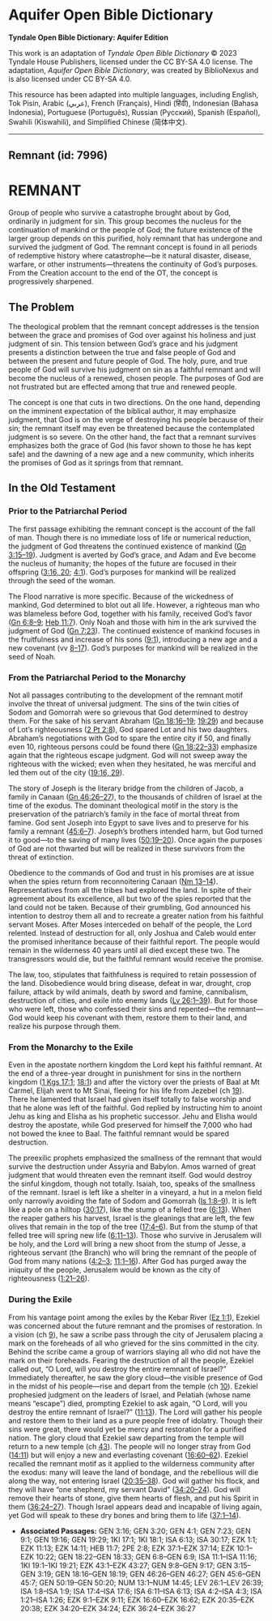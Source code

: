 # Aquifer Open Bible Dictionary

**Tyndale Open Bible Dictionary: Aquifer Edition**

This work is an adaptation of *Tyndale Open Bible Dictionary* © 2023 Tyndale House Publishers, licensed under the CC BY\-SA 4\.0 license. The adaptation, *Aquifer Open Bible Dictionary*, was created by BiblioNexus and is also licensed under CC BY\-SA 4\.0\.

This resource has been adapted into multiple languages, including English, Tok Pisin, Arabic (عربي), French (Français), Hindi (हिंदी), Indonesian (Bahasa Indonesia), Portuguese (Português), Russian (Русский), Spanish (Español), Swahili (Kiswahili), and Simplified Chinese (简体中文).



--------------------------------

## Remnant (id: 7996)

REMNANT
=======

Group of people who survive a catastrophe brought about by God, ordinarily in judgment for sin. This group becomes the nucleus for the continuation of mankind or the people of God; the future existence of the larger group depends on this purified, holy remnant that has undergone and survived the judgment of God. The remnant concept is found in all periods of redemptive history where catastrophe—be it natural disaster, disease, warfare, or other instruments—threatens the continuity of God’s purposes. From the Creation account to the end of the OT, the concept is progressively sharpened.

The Problem
-----------

The theological problem that the remnant concept addresses is the tension between the grace and promises of God over against his holiness and just judgment of sin. This tension between God’s grace and his judgment presents a distinction between the true and false people of God and between the present and future people of God. The holy, pure, and true people of God will survive his judgment on sin as a faithful remnant and will become the nucleus of a renewed, chosen people. The purposes of God are not frustrated but are effected among that true and renewed people.

The concept is one that cuts in two directions. On the one hand, depending on the imminent expectation of the biblical author, it may emphasize judgment, that God is on the verge of destroying his people because of their sin; the remnant itself may even be threatened because the contemplated judgment is so severe. On the other hand, the fact that a remnant survives emphasizes both the grace of God (his favor shown to those he has kept safe) and the dawning of a new age and a new community, which inherits the promises of God as it springs from that remnant.

In the Old Testament
--------------------

### Prior to the Patriarchal Period

The first passage exhibiting the remnant concept is the account of the fall of man. Though there is no immediate loss of life or numerical reduction, the judgment of God threatens the continued existence of mankind ([Gn 3:15–19](https://ref.ly/Gen3:15-Gen3:19)). Judgment is averted by God’s grace, and Adam and Eve become the nucleus of humanity; the hopes of the future are focused in their offspring ([3:16, 20](https://ref.ly/Gen3:16,Gen3:20); [4:1](https://ref.ly/Gen4:1)). God’s purposes for mankind will be realized through the seed of the woman.

The Flood narrative is more specific. Because of the wickedness of mankind, God determined to blot out all life. However, a righteous man who was blameless before God, together with his family, received God’s favor ([Gn 6:8–9](https://ref.ly/Gen6:8-Gen6:9); [Heb 11:7](https://ref.ly/Heb11:7)). Only Noah and those with him in the ark survived the judgment of God ([Gn 7:23](https://ref.ly/Gen7:23)). The continued existence of mankind focuses in the fruitfulness and increase of his sons ([9:1](https://ref.ly/Gen9:1)), introducing a new age and a new covenant (vv [8–17](https://ref.ly/Gen9:8-Gen9:17)). God’s purposes for mankind will be realized in the seed of Noah.

### From the Patriarchal Period to the Monarchy

Not all passages contributing to the development of the remnant motif involve the threat of universal judgment. The sins of the twin cities of Sodom and Gomorrah were so grievous that God determined to destroy them. For the sake of his servant Abraham ([Gn 18:16–19](https://ref.ly/Gen18:16-Gen18:19); [19:29](https://ref.ly/Gen19:29)) and because of Lot’s righteousness ([2 Pt 2:8](https://ref.ly/2Pet2:8)), God spared Lot and his two daughters. Abraham’s negotiations with God to spare the entire city if 50, and finally even 10, righteous persons could be found there ([Gn 18:22–33](https://ref.ly/Gen18:22-Gen18:33)) emphasize again that the righteous escape judgment. God will not sweep away the righteous with the wicked; even when they hesitated, he was merciful and led them out of the city ([19:16, 29](https://ref.ly/Gen19:16,Gen19:29)).

The story of Joseph is the literary bridge from the children of Jacob, a family in Canaan ([Gn 46:26–27](https://ref.ly/Gen46:26-Gen46:27)), to the thousands of children of Israel at the time of the exodus. The dominant theological motif in the story is the preservation of the patriarch’s family in the face of mortal threat from famine. God sent Joseph into Egypt to save lives and to preserve for his family a remnant ([45:6–7](https://ref.ly/Gen45:6-Gen45:7)). Joseph’s brothers intended harm, but God turned it to good—to the saving of many lives ([50:19–20](https://ref.ly/Gen50:19-Gen50:20)). Once again the purposes of God are not thwarted but will be realized in these survivors from the threat of extinction.

Obedience to the commands of God and trust in his promises are at issue when the spies return from reconnoitering Canaan ([Nm 13–14](https://ref.ly/Num13:1-Num14:45)). Representatives from all the tribes had explored the land. In spite of their agreement about its excellence, all but two of the spies reported that the land could not be taken. Because of their grumbling, God announced his intention to destroy them all and to recreate a greater nation from his faithful servant Moses. After Moses interceded on behalf of the people, the Lord relented. Instead of destruction for all, only Joshua and Caleb would enter the promised inheritance because of their faithful report. The people would remain in the wilderness 40 years until all died except these two. The transgressors would die, but the faithful remnant would receive the promise.

The law, too, stipulates that faithfulness is required to retain possession of the land. Disobedience would bring disease, defeat in war, drought, crop failure, attack by wild animals, death by sword and famine, cannibalism, destruction of cities, and exile into enemy lands ([Lv 26:1–39](https://ref.ly/Lev26:1-Lev26:39)). But for those who were left, those who confessed their sins and repented—the remnant—God would keep his covenant with them, restore them to their land, and realize his purpose through them.

### From the Monarchy to the Exile

Even in the apostate northern kingdom the Lord kept his faithful remnant. At the end of a three\-year drought in punishment for sins in the northern kingdom ([1 Kgs 17:1](https://ref.ly/1Kgs17:1); [18:1](https://ref.ly/1Kgs18:1)) and after the victory over the priests of Baal at Mt Carmel, Elijah went to Mt Sinai, fleeing for his life from Jezebel (ch [19](https://ref.ly/1Kgs19:1-1Kgs19:21)). There he lamented that Israel had given itself totally to false worship and that he alone was left of the faithful. God replied by instructing him to anoint Jehu as king and Elisha as his prophetic successor. Jehu and Elisha would destroy the apostate, while God preserved for himself the 7,000 who had not bowed the knee to Baal. The faithful remnant would be spared destruction.

The preexilic prophets emphasized the smallness of the remnant that would survive the destruction under Assyria and Babylon. Amos warned of great judgment that would threaten even the remnant itself. God would destroy the sinful kingdom, though not totally. Isaiah, too, speaks of the smallness of the remnant. Israel is left like a shelter in a vineyard, a hut in a melon field only narrowly avoiding the fate of Sodom and Gomorrah ([Is 1:8–9](https://ref.ly/Isa1:8-Isa1:9)). It is left like a pole on a hilltop ([30:17](https://ref.ly/Isa30:17)), like the stump of a felled tree ([6:13](https://ref.ly/Isa6:13)). When the reaper gathers his harvest, Israel is the gleanings that are left, the few olives that remain in the top of the tree ([17:4–6](https://ref.ly/Isa17:4-Isa17:6)). But from the stump of that felled tree will spring new life ([6:11–13](https://ref.ly/Isa6:11-Isa6:13)). Those who survive in Jerusalem will be holy, and the Lord will bring a new shoot from the stump of Jesse, a righteous servant (the Branch) who will bring the remnant of the people of God from many nations ([4:2–3](https://ref.ly/Isa4:2-Isa4:3); [11:1–16](https://ref.ly/Isa11:1-Isa11:16)). After God has purged away the iniquity of the people, Jerusalem would be known as the city of righteousness ([1:21–26](https://ref.ly/Isa1:21-Isa1:26)).

### During the Exile

From his vantage point among the exiles by the Kebar River ([Ez 1:1](https://ref.ly/Ezek1:1)), Ezekiel was concerned about the future remnant and the promises of restoration. In a vision (ch [9](https://ref.ly/Ezek9:1-Ezek9:11)), he saw a scribe pass through the city of Jerusalem placing a mark on the foreheads of all who grieved for the sins committed in the city. Behind the scribe came a group of warriors slaying all who did not have the mark on their foreheads. Fearing the destruction of all the people, Ezekiel called out, “O Lord, will you destroy the entire remnant of Israel?” Immediately thereafter, he saw the glory cloud—the visible presence of God in the midst of his people—rise and depart from the temple (ch [10](https://ref.ly/Ezek10:1-Ezek10:22)). Ezekiel prophesied judgment on the leaders of Israel, and Pelatiah (whose name means “escape”) died, prompting Ezekiel to ask again, “O Lord, will you destroy the entire remnant of Israel?” ([11:13](https://ref.ly/Ezek11:13)). The Lord will gather his people and restore them to their land as a pure people free of idolatry. Though their sins were great, there would yet be mercy and restoration for a purified nation. The glory cloud that Ezekiel saw departing from the temple will return to a new temple (ch [43](https://ref.ly/Ezek43:1-Ezek43:27)). The people will no longer stray from God ([14:11](https://ref.ly/Ezek14:11)) but will enjoy a new and everlasting covenant ([16:60–62](https://ref.ly/Ezek16:60-Ezek16:62)). Ezekiel recalled the remnant motif as it applied to the wilderness community after the exodus: many will leave the land of bondage, and the rebellious will die along the way, not entering Israel ([20:35–38](https://ref.ly/Ezek20:35-Ezek20:38)). God will gather his flock, and they will have “one shepherd, my servant David” ([34:20–24](https://ref.ly/Ezek34:20-Ezek34:24)). God will remove their hearts of stone, give them hearts of flesh, and put his Spirit in them ([36:24–27](https://ref.ly/Ezek36:24-Ezek36:27)). Though Israel appears dead and incapable of living again, yet God will speak to these dry bones and bring them to life ([37:1–14](https://ref.ly/Ezek37:1-Ezek37:14)).

* **Associated Passages:** GEN 3:16; GEN 3:20; GEN 4:1; GEN 7:23; GEN 9:1; GEN 19:16; GEN 19:29; 1KI 17:1; 1KI 18:1; ISA 6:13; ISA 30:17; EZK 1:1; EZK 11:13; EZK 14:11; HEB 11:7; 2PE 2:8; EZK 37:1–EZK 37:14; EZK 10:1–EZK 10:22; GEN 18:22–GEN 18:33; GEN 6:8–GEN 6:9; ISA 11:1–ISA 11:16; 1KI 19:1–1KI 19:21; EZK 43:1–EZK 43:27; GEN 9:8–GEN 9:17; GEN 3:15–GEN 3:19; GEN 18:16–GEN 18:19; GEN 46:26–GEN 46:27; GEN 45:6–GEN 45:7; GEN 50:19–GEN 50:20; NUM 13:1–NUM 14:45; LEV 26:1–LEV 26:39; ISA 1:8–ISA 1:9; ISA 17:4–ISA 17:6; ISA 6:11–ISA 6:13; ISA 4:2–ISA 4:3; ISA 1:21–ISA 1:26; EZK 9:1–EZK 9:11; EZK 16:60–EZK 16:62; EZK 20:35–EZK 20:38; EZK 34:20–EZK 34:24; EZK 36:24–EZK 36:27

